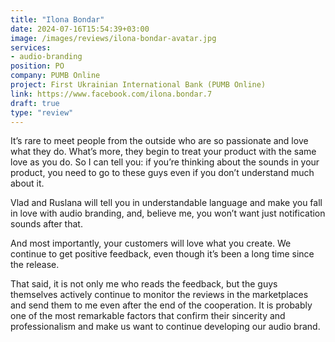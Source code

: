 ```yaml
---
title: "Ilona Bondar"
date: 2024-07-16T15:54:39+03:00
image: /images/reviews/ilona-bondar-avatar.jpg
services:
- audio-branding
position: PO
company: PUMB Online
project: First Ukrainian International Bank (PUMB Online)
link: https://www.facebook.com/ilona.bondar.7
draft: true
type: "review"
---
```


It’s rare to meet people from the outside who are so passionate and love what they do. What’s more, they begin to treat your product with the same love as you do. So I can tell you: if you’re thinking about the sounds in your product, you need to go to these guys even if you don’t understand much about it.

<!--more-->

Vlad and Ruslana will tell you in understandable language and make you fall in love with audio branding, and, believe me, you won’t want just notification sounds after that.

And most importantly, your customers will love what you create. We continue to get positive feedback, even though it’s been a long time since the release.

That said, it is not only me who reads the feedback, but the guys themselves actively continue to monitor the reviews in the marketplaces and send them to me even after the end of the cooperation. It is probably one of the most remarkable factors that confirm their sincerity and professionalism and make us want to continue developing our audio brand.